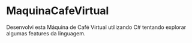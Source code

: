 # MaquinaCafeVirtual
Desenvolvi esta Máquina de Café Virtual utilizando C# tentando explorar algumas features da linguagem.
